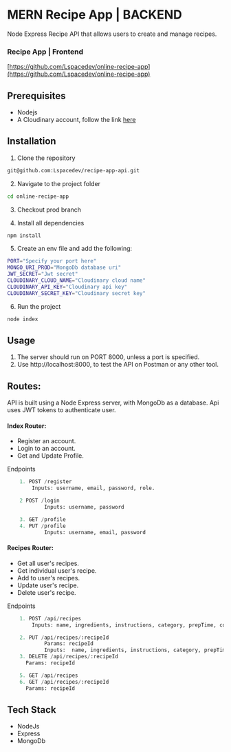 # MERN Recipe App | BACKEND

Node Express Recipe API that allows users to create and manage recipes.

### Recipe App | Frontend

[https://github.com/Lspacedev/online-recipe-app](https://github.com/Lspacedev/online-recipe-app)

## Prerequisites

- Nodejs
- A Cloudinary account, follow the link [here](https://cloudinary.com/)

## Installation

1. Clone the repository

```bash
git@github.com:Lspacedev/recipe-app-api.git
```

2. Navigate to the project folder

```bash
cd online-recipe-app
```

3. Checkout prod branch

4. Install all dependencies

```bash
npm install
```

5. Create an env file and add the following:

```bash
PORT="Specify your port here"
MONGO_URI_PROD="MongoDb database uri"
JWT_SECRET="Jwt secret"
CLOUDINARY_CLOUD_NAME="Cloudinary cloud name"
CLOUDINARY_API_KEY="Cloudinary api key"
CLOUDINARY_SECRET_KEY="Cloudinary secret key"

```

6. Run the project

```bash
node index
```

## Usage

1. The server should run on PORT 8000, unless a port is specified.
2. Use http://localhost:8000, to test the API on Postman or any other tool.

## Routes:

API is built using a Node Express server, with MongoDb as a database.
Api uses JWT tokens to authenticate user.

#### Index Router:

- Register an account.
- Login to an account.
- Get and Update Profile.

Endpoints

```python
    1. POST /register
        Inputs: username, email, password, role.

    2 POST /login
            Inputs: username, password

    3. GET /profile
    4. PUT /profile
            Inputs: username, email, password
```

#### Recipes Router:

- Get all user's recipes.
- Get individual user's recipe.
- Add to user's recipes.
- Update user's recipe.
- Delete user's recipe.

Endpoints

```python
    1. POST /api/recipes
        Inputs: name, ingredients, instructions, category, prepTime, cookingTime, servings, image

    2. PUT /api/recipes/:recipeId
            Params: recipeId
            Inputs:  name, ingredients, instructions, category, prepTime, cookingTime, servings
    3. DELETE /api/recipes/:recipeId
      Params: recipeId

    5. GET /api/recipes
    6. GET /api/recipes/:recipeId
      Params: recipeId

```

## Tech Stack

- NodeJs
- Express
- MongoDb
